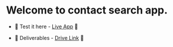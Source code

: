 # Welcome to contact search app.

- 🚀 Test it here - [Live App](https://contact-search.onrender.com/) 🚀

- 📁 Deliverables - [Drive Link](https://drive.google.com/drive/folders/117d_QJe82osxv8ppg8qD4tI6oj7k3jkL?usp=sharing) 📁
